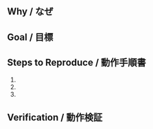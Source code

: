 <!-- markdownlint-disable first-line-h1 -->

## Why / なぜ

<!-- なぜこの変更が必要なのか、背景や課題を記述してください -->
<!-- Please describe why this change is necessary, including background and issues -->

## Goal / 目標

<!-- この変更によって達成したい目標を記述してください -->
<!-- Please describe the goals you want to achieve with this change -->

## Steps to Reproduce / 動作手順書

<!-- この変更を適用した後の動作手順を記述してください -->
<!-- Please describe the steps to reproduce after applying this change -->

1.
2.
3.

## Verification / 動作検証

<!-- 動作検証の結果を記述してください -->
<!-- Please describe the results of your verification/testing -->
